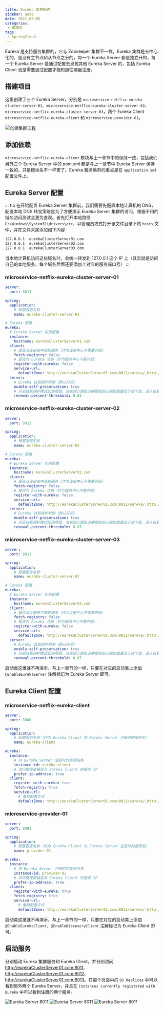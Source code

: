 ```yaml
---
title: Eureka 集群搭建
sidebar: auto
date: 2021-08-05
categories:
 - 微服务
tags:
 - SpringCloud
---
```


Eureka 是支持服务集群的，它与 Zookeeper 集群不一样，Eureka 集群是去中心化的，是没有主节点和从节点之分的，每一个 Eureka Server 都是独立开的，每一个 Eureka Server 是通过配置去发现其他 Eureka Server 的，包括 Eureka Client 也是需要通过配置才能知道往哪里注册。

## 搭建项目

这里创建了三个 Eureka Server，分别是 `microservice-netflix-eureka-cluster-server-01`、`microservice-netflix-eureka-cluster-server-02`、`microservice-netflix-eureka-cluster-server-03`，两个 Eureka Client `microservice-netflix-eureka-client` 和 `microservice-provider-01`。

<img :src="$withBase('/img/microservice/eureka/创建集群工程.png')" alt="创建集群工程">

## 添加依赖

`microservice-netflix-eureka-client` 模块与上一章节中的保持一致，包括我们另外三个 Eureka Server 中的 pom.xml 都是与上一章节中 Eureka Server 保持一致的，只是模块名不一样罢了。Eureka 服务集群的重点是在 `application.yml` 配置文件上。

## Eureka Server 配置

::: tip
在开始配置  Eureka Server 集群前，我们需要先配置本地计算机的 DNS，配置本地 DNS 转发策略是为了方便演示 Eureka Server 集群的访问，根据不用的域名访问测试会更为直观。首先打开本地路径 `C:\Windows\System32\drivers\etc`，以管理员方式打开该文件目录下的 `hosts` 文件，并在文件末尾添加如下内容
``` bash
127.0.0.1  eurekaClusterServer01.com
127.0.0.1  eurekaClusterServer02.com
127.0.0.1  eurekaClusterServer03.com
```
当本地计算机访问这些域名时，会统一转发到 127.0.0.1 这个 IP 上（其实就是访问自己的本地服务，每个域名后面还要添加上对应的服务端口号）
:::

### microservice-netflix-eureka-cluster-server-01

``` yml
server:
  port: 8011

spring:
  application:
    # 配置服务名称
    name: eureka-cluster-server-01

# Eureka 配置
eureka:
  # Eureka Server 实例配置
  instance:
    hostname: eurekaClusterServer01.com
  client:
    # 是否从注册表中获取服务（作为注册中心不需要开启）
    fetch-registry: false
    # 是否向 Eureka 注册（作为服务中心不要开启）
    register-with-eureka: false
    service-url:
      defaultZone: http://eurekaClusterServer01.com:8011/eureka/,http://eurekaClusterServer02.com:8012/eureka/,http://eurekaClusterServer03.com:8013/eureka/
  server:
    # Eureka 自我保护机制（默认开启）
    enable-self-preservation: true
    # 开启自我保护模式比例阈值，当收到心跳包占期望收到心跳包数量低于这个值，进入自我保护模式（默认 0.85）。
    renewal-percent-threshold: 0.85
```

### microservice-netflix-eureka-cluster-server-02

``` yml
server:
  port: 8012

spring:
  application:
    # 配置服务名称
    name: eureka-cluster-server-02

# Eureka 配置
eureka:
  # Eureka Server 实例配置
  instance:
    hostname: eurekaClusterServer02.com
  client:
    # 是否从注册表中获取服务（作为注册中心不需要开启）
    fetch-registry: false
    # 是否向 Eureka 注册（作为服务中心不要开启）
    register-with-eureka: false
    service-url:
      defaultZone: http://eurekaClusterServer01.com:8011/eureka/,http://eurekaClusterServer02.com:8012/eureka/,http://eurekaClusterServer03.com:8013/eureka/
  server:
    # Eureka 自我保护机制（默认开启）
    enable-self-preservation: true
    # 开启自我保护模式比例阈值，当收到心跳包占期望收到心跳包数量低于这个值，进入自我保护模式（默认 0.85）。
    renewal-percent-threshold: 0.85
```

### microservice-netflix-eureka-cluster-server-03

``` yml
server:
  port: 8013

spring:
  application:
    # 配置服务名称
    name: eureka-cluster-server-03

# Eureka 配置
eureka:
  # Eureka Server 实例配置
  instance:
    hostname: eurekaClusterServer03.com
  client:
    # 是否从注册表中获取服务（作为注册中心不需要开启）
    fetch-registry: false
    # 是否向 Eureka 注册（作为服务中心不要开启）
    register-with-eureka: false
    service-url:
      defaultZone: http://eurekaClusterServer01.com:8011/eureka/,http://eurekaClusterServer02.com:8012/eureka/,http://eurekaClusterServer03.com:8013/eureka/
  server:
    # Eureka 自我保护机制（默认开启）
    enable-self-preservation: true
    # 开启自我保护模式比例阈值，当收到心跳包占期望收到心跳包数量低于这个值，进入自我保护模式（默认 0.85）。
    renewal-percent-threshold: 0.85
```

启动类这里就不再演示，与上一章节的一样，只要在对应的启动类上添加 `@EnableEurekaServer` 注解标记为 Eureka Server 即可。

## Eureka Client 配置

### microservice-netflix-eureka-client

``` yml
server:
  port: 8080

spring:
  application:
    # 配置服务名称（作为 Eureka Client 向 Eureka Server 注册时的服务名）
    name: eureka-client

eureka:
  instance:
    # 向 Eureka Server 注册时的实例名称
    instance-id: eureka-client
    # 访问路径直接显示 Eureka Client 的服务 IP
    prefer-ip-address: true
  client:
    register-with-eureka: true
    fetch-registry: true
    service-url:
      # 集群配置方式
      defaultZone: http://eurekaClusterServer01.com:8011/eureka/,http://eurekaClusterServer02.com:8012/eureka/,http://eurekaClusterServer03.com:8013/eureka/
```

### microservice-provider-01

``` yml
server:
  port: 8081

spring:
  application:
    # 配置服务名称（作为 Eureka Client 向 Eureka Server 注册时的服务名）
    name: provider-01

eureka:
  instance:
    # 向 Eureka Server 注册时的实例名称
    instance-id: provider-01
    # 访问路径直接显示 Eureka Client 的服务 IP
    prefer-ip-address: true
  client:
    register-with-eureka: true
    fetch-registry: true
    service-url:
      # 集群配置方式
      defaultZone: http://eurekaClusterServer01.com:8011/eureka/,http://eurekaClusterServer02.com:8012/eureka/,http://eurekaClusterServer03.com:8013/eureka/
```

启动类这里就不再演示，与上一章节的一样，只要在对应的启动类上添加 `@EnableEurekaClient`、`@EnableDiscoveryClient` 注解标记为 Eureka Client 即可。

## 启动服务

分别启动 Eureka 集群服务和 Eureka Client，并分别访问 <a href="http://eurekaClusterServer01.com:8011">http://eurekaClusterServer01.com:8011</a>、<a href="http://eurekaClusterServer01.com:8012">http://eurekaClusterServer01.com:8012</a>、<a href="http://eurekaClusterServer01.com:8013">http://eurekaClusterServer01.com:8013</a>。在每个页面中的 `DS Replicas` 中可以看到另外两个 Eureka Server，并且在 `Instances currently registered with Eureka` 中可以看到注册的两个服务。

<img :src="$withBase('/img/microservice/eureka/Eureka Server 8011.png')" alt="Eureka Server 8011">

<img :src="$withBase('/img/microservice/eureka/Eureka Server 8012.png')" alt="Eureka Server 8011">

<img :src="$withBase('/img/microservice/eureka/Eureka Server 8013.png')" alt="Eureka Server 8011">
